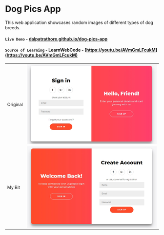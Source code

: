 # Dog Pics App
This web application showcases random images of different types of dog breeds.

#### `Live Demo` - [dalpatrathore.github.io/dog-pics-app](dalpatrathore.github.io/dog-pics-app/)
#### `Source of Learning` - **LearnWebCode** - [https://youtu.be/AVmGmLFcukM](https://youtu.be/AVmGmLFcukM)


<table>
<tr>
   <td>Original
   </td> <td><img src="https://github.com/DalpatRathore/login-form-template/blob/main/images/screenshot-1.jpg" alt="dog"/></td>
 
</tr>

<tr>
    <td>My Bit
   </td>
  <td><img src="https://github.com/DalpatRathore/login-form-template/blob/main/images/screenshot-2.jpg" alt="dog"/></td>
</tr>
</table>
